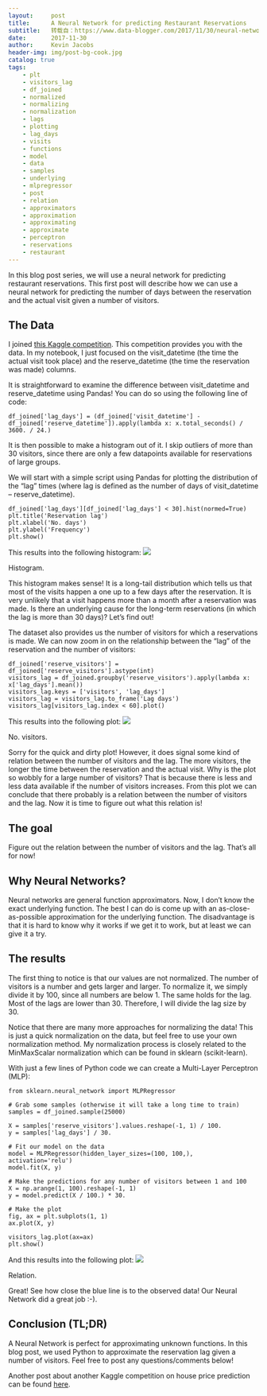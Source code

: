 ```yaml
---
layout:     post
title:      A Neural Network for predicting Restaurant Reservations
subtitle:   转载自：https://www.data-blogger.com/2017/11/30/neural-network-predicting-restaurant-reservation-days/
date:       2017-11-30
author:     Kevin Jacobs
header-img: img/post-bg-cook.jpg
catalog: true
tags:
    - plt
    - visitors_lag
    - df_joined
    - normalized
    - normalizing
    - normalization
    - lags
    - plotting
    - lag_days
    - visits
    - functions
    - model
    - data
    - samples
    - underlying
    - mlpregressor
    - post
    - relation
    - approximators
    - approximation
    - approximating
    - approximate
    - perceptron
    - reservations
    - restaurant
---
```


In this blog post series, we will use a neural network for predicting restaurant reservations. This first post will describe how we can use a neural network for predicting the number of days between the reservation and the actual visit given a number of visitors.



## The Data

I joined [this Kaggle competition](https://www.kaggle.com/c/recruit-restaurant-visitor-forecasting). This competition provides you with the data. In my notebook, I just focused on the visit_datetime (the time the actual visit took place) and the reserve_datetime (the time the reservation was made) columns.

It is straightforward to examine the difference between visit_datetime and reserve_datetime using Pandas! You can do so using the following line of code:

```
df_joined['lag_days'] = (df_joined['visit_datetime'] - df_joined['reserve_datetime']).apply(lambda x: x.total_seconds() / 3600. / 24.)
```

It is then possible to make a histogram out of it. I skip outliers of more than 30 visitors, since there are only a few datapoints available for reservations of large groups.

We will start with a simple script using Pandas for plotting the distribution of the “lag” times (where lag is defined as the number of days of visit_datetime – reserve_datetime).

```
df_joined['lag_days'][df_joined['lag_days'] < 30].hist(normed=True)
plt.title('Reservation lag')
plt.xlabel('No. days')
plt.ylabel('Frequency')
plt.show()
```

This results into the following histogram:
![](https://www.data-blogger.com/wp-content/uploads/2017/11/hist1.png)


Histogram.

This histogram makes sense! It is a long-tail distribution which tells us that most of the visits happen a one up to a few days after the reservation. It is very unlikely that a visit happens more than a month after a reservation was made. Is there an underlying cause for the long-term reservations (in which the lag is more than 30 days)? Let’s find out!

The dataset also provides us the number of visitors for which a reservations is made. We can now zoom in on the relationship between the “lag” of the reservation and the number of visitors:

```
df_joined['reserve_visitors'] = df_joined['reserve_visitors'].astype(int)
visitors_lag = df_joined.groupby('reserve_visitors').apply(lambda x: x['lag_days'].mean())
visitors_lag.keys = ['visitors', 'lag_days']
visitors_lag = visitors_lag.to_frame('Lag days')
visitors_lag[visitors_lag.index < 60].plot()
```

This results into the following plot:
![](https://www.data-blogger.com/wp-content/uploads/2017/11/visitors.png)


No. visitors.

Sorry for the quick and dirty plot! However, it does signal some kind of relation between the number of visitors and the lag. The more visitors, the longer the time between the reservation and the actual visit. Why is the plot so wobbly for a large number of visitors? That is because there is less and less data available if the number of visitors increases. From this plot we can conclude that there probably is a relation between the number of visitors and the lag. Now it is time to figure out what this relation is!

## The goal

Figure out the relation between the number of visitors and the lag. That’s all for now!

 

## Why Neural Networks?

Neural networks are general function approximators. Now, I don’t know the exact underlying function. The best I can do is come up with an as-close-as-possible approximation for the underlying function. The disadvantage is that it is hard to know why it works if we get it to work, but at least we can give it a try.

## The results

The first thing to notice is that our values are not normalized. The number of visitors is a number and gets larger and larger. To normalize it, we simply divide it by 100, since all numbers are below 1. The same holds for the lag. Most of the lags are lower than 30. Therefore, I will divide the lag size by 30.

Notice that there are many more approaches for normalizing the data! This is just a quick normalization on the data, but feel free to use your own normalization method. My normalization process is closely related to the MinMaxScalar normalization which can be found in sklearn (scikit-learn).

With just a few lines of Python code we can create a Multi-Layer Perceptron (MLP):

```
from sklearn.neural_network import MLPRegressor

# Grab some samples (otherwise it will take a long time to train)
samples = df_joined.sample(25000)

X = samples['reserve_visitors'].values.reshape(-1, 1) / 100.
y = samples['lag_days'] / 30.

# Fit our model on the data
model = MLPRegressor(hidden_layer_sizes=(100, 100,), activation='relu')
model.fit(X, y)

# Make the predictions for any number of visitors between 1 and 100
X = np.arange(1, 100).reshape(-1, 1)
y = model.predict(X / 100.) * 30.

# Make the plot
fig, ax = plt.subplots(1, 1)
ax.plot(X, y)

visitors_lag.plot(ax=ax)
plt.show()
```

And this results into the following plot:
![](https://www.data-blogger.com/wp-content/uploads/2017/11/relation.png)


Relation.

Great! See how close the blue line is to the observed data! Our Neural Network did a great job :-).

## Conclusion (TL;DR)

A Neural Network is perfect for approximating unknown functions. In this blog post, we used Python to approximate the reservation lag given a number of visitors. Feel free to post any questions/comments below!

Another post about another Kaggle competition on house price prediction can be found [here](https://www.data-blogger.com/2017/11/29/house-price-prediction-using-random-forest-classifier).

 
